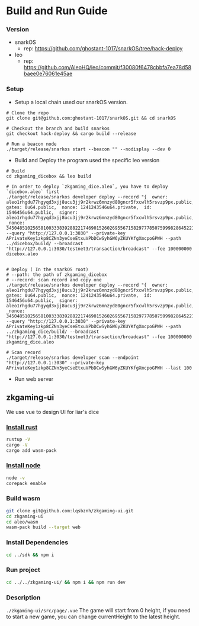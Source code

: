 # Build and Run Guide
### Version

- snarkOS
  - rep: https://github.com/ghostant-1017/snarkOS/tree/hack-deploy
- leo
  - rep: https://github.com/AleoHQ/leo/commit/f30080f6478cbbfa7ea78d58baee0e76061e45ae



### Setup 

- Setup a local chain used our snarkOS version.

```shell
# Clone the repo
git clone git@github.com:ghostant-1017/snarkOS.git && cd snarkOS

# Checkout the branch and build snarkos
git checkout hack-deploy && cargo build --release

# Run a beacon node 
./target/release/snarkos start --beacon "" --nodisplay --dev 0
```

- Build and Deploy the program used the specific leo version

```shell
# Build
cd zkgaming_dicebox && leo build

# In order to deploy `zkgaming_dice.aleo`, you have to deploy `dicebox.aleo` first
./target/release/snarkos developer deploy --record "{  owner: aleo1rhgdu77hgyqd3xjj8ucu3jj9r2krwz6mnzyd80gncr5fxcwlh5rsvzp9px.public,  gates: 0u64.public,  nonce: 1241243546u64.private,  id: 1546456u64.public,  signer: aleo1rhgdu77hgyqd3xjj8ucu3jj9r2krwz6mnzyd80gncr5fxcwlh5rsvzp9px.public,  _nonce: 3450485102565810033383928822174690152602695567158297778507599982864522135816group.public}" --query "http://127.0.0.1:3030" --private-key APrivateKey1zkp8CZNn3yeCseEtxuVPbDCwSyhGW6yZKUYKfgXmcpoGPWH --path ../dicebox/build/ --broadcast "http://127.0.0.1:3030/testnet3/transaction/broadcast" --fee 100000000 dicebox.aleo


# Deploy ( In the snarkOS root)
# --path: the path of zkgaming_dicebox
# --record: scan record and copy one
./target/release/snarkos developer deploy --record "{  owner: aleo1rhgdu77hgyqd3xjj8ucu3jj9r2krwz6mnzyd80gncr5fxcwlh5rsvzp9px.public,  gates: 0u64.public,  nonce: 1241243546u64.private,  id: 1546456u64.public,  signer: aleo1rhgdu77hgyqd3xjj8ucu3jj9r2krwz6mnzyd80gncr5fxcwlh5rsvzp9px.public,  _nonce: 3450485102565810033383928822174690152602695567158297778507599982864522135816group.public}" --query "http://127.0.0.1:3030" --private-key APrivateKey1zkp8CZNn3yeCseEtxuVPbDCwSyhGW6yZKUYKfgXmcpoGPWH --path ../zkgaming_dice/build/ --broadcast "http://127.0.0.1:3030/testnet3/transaction/broadcast" --fee 100000000 zkgaming_dice.aleo

# Scan record
./target/release/snarkos developer scan --endpoint "http://127.0.0.1:3030" --private-key APrivateKey1zkp8CZNn3yeCseEtxuVPbDCwSyhGW6yZKUYKfgXmcpoGPWH --last 100
```

- Run web server

## zkgaming-ui
We use vue to design UI for liar's dice

### [Install rust](https://rustup.rs/)
``` bash
rustup -V
cargo -V
cargo add wasm-pack
```

### [Install node](https://nodejs.org/en)
``` bash
node -v
corepack enable
```

### Build wasm
``` bash
git clone git@github.com:lqsbznh/zkgaming-ui.git
cd zkgaming-ui
cd aleo/wasm
wasm-pack build --target web
```

### Install Dependencies
```bash
cd ../sdk && npm i
```

### Run project
```bash
cd ../../zkgaming-ui/ && npm i && npm run dev
```

### Description
`./zkgaming-ui/src/page/.vue`
The game will start from 0 height, if you need to start a new game, you can change currentHeight to the latest height.
